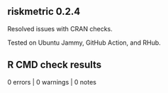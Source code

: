 ## riskmetric 0.2.4

Resolved issues with CRAN checks.

Tested on Ubuntu Jammy, GitHub Action, and RHub.

## R CMD check results

0 errors | 0 warnings | 0 notes



